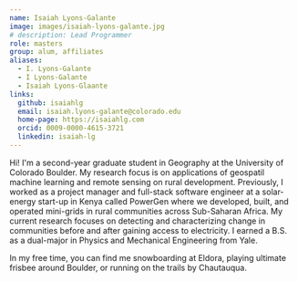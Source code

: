 ```yaml
---
name: Isaiah Lyons-Galante
image: images/isaiah-lyons-galante.jpg
# description: Lead Programmer
role: masters
group: alum, affiliates
aliases:
  - I. Lyons-Galante
  - I Lyons-Galante
  - Isaiah Lyons-Glaante
links:
  github: isaiahlg
  email: isaiah.lyons-galante@colorado.edu
  home-page: https://isaiahlg.com
  orcid: 0009-0000-4615-3721
  linkedin: isaiah-lg
---
```


Hi! I'm a second-year graduate student in Geography at the University of Colorado Boulder. My research focus is on applications of geospatil machine learning and remote sensing on rural development. Previously, I worked as a project manager and full-stack software engineer at a solar-energy start-up in Kenya called PowerGen where we developed, built, and operated mini-grids in rural communities across Sub-Saharan Africa. My current research focuses on detecting and characterizing change in communities before and after gaining access to electricity. I earned a B.S. as a dual-major in Physics and Mechanical Engineering from Yale. 

In my free time, you can find me snowboarding at Eldora, playing ultimate frisbee around Boulder, or running on the trails by Chautauqua. 
